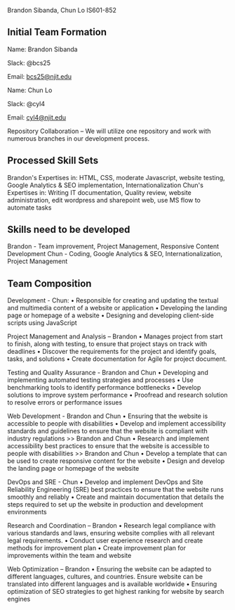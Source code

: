 Brandon Sibanda, Chun Lo
IS601-852

## Initial Team Formation 

Name: Brandon Sibanda

Slack: @bcs25

Email: bcs25@njit.edu


Name: Chun Lo

Slack: @cyl4 

Email: cyl4@njit.edu



Repository Collaboration – We will utilize one repository and work with numerous branches in our development process.

## Processed Skill Sets

Brandon's Expertises in: HTML, CSS, moderate Javascript, website testing, Google Analytics & SEO implementation, Internationalization
Chun's Expertises in: Writing IT documentation, Quality review, website administration, edit wordpress and sharepoint web, use MS flow to automate tasks

## Skills need to be developed
Brandon - Team improvement, Project Management, Responsive Content Development
Chun - Coding, Google Analytics & SEO, Internationalization, Project Management

## Team Composition

Development - Chun:
•	Responsible for creating and updating the textual and multimedia content of a website or application
•	Developing the landing page or homepage of a website
•	Designing and developing client-side scripts using JavaScript

Project Management and Analysis – Brandon
•	Manages project from start to finish, along with testing, to ensure that project stays on track with deadlines
•	Discover the requirements for the project and identify goals, tasks, and solutions
•	Create documentation for Agile for project document.

Testing and Quality Assurance - Brandon and Chun
•	Developing and implementing automated testing strategies and processes
•	Use benchmarking tools to identify performance bottlenecks
•	Develop solutions to improve system performance
•	Proofread and research solution to resolve errors or performance issues

Web Development - Brandon and Chun
•	Ensuring that the website is accessible to people with disabilities
•	Develop and implement accessibility standards and guidelines to ensure that the website is compliant with industry regulations >> Brandon and Chun
•	Research and implement accessibility best practices to ensure that the website is accessible to people with disabilities >> Brandon and Chun
•	Develop a template that can be used to create responsive content for the website
•	Design and develop the landing page or homepage of the website

DevOps and SRE - Chun
•	Develop and implement DevOps and Site Reliability Engineering (SRE) best practices to ensure that the website runs smoothly and reliably
•	Create and maintain documentation that details the steps required to set up the website in production and development environments

Research and Coordination – Brandon
•	Research legal compliance with various standards and laws, ensuring website complies with all relevant legal requirements.
•	Conduct user experience research and create methods for improvement plan
•	Create improvement plan for improvements within the team and website

Web Optimization – Brandon
•	Ensuring the website can be adapted to different languages, cultures, and countries. Ensure website can be translated into different languages and is available worldwide
•	Ensuring optimization of SEO strategies to get highest ranking for website by search engines
